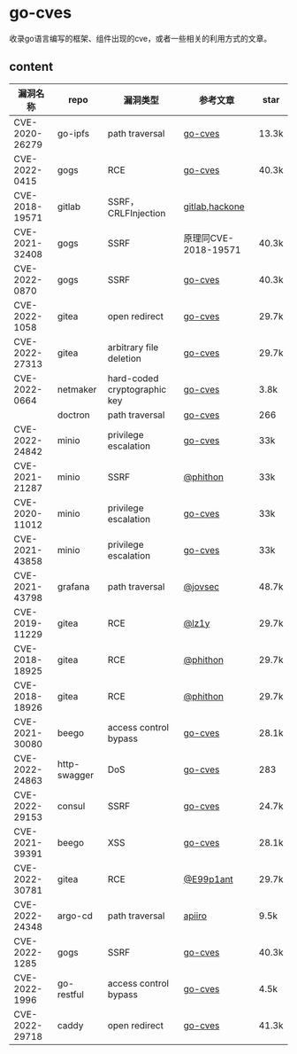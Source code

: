 # go-cves
收录go语言编写的框架、组件出现的cve，或者一些相关的利用方式的文章。

## content

| 漏洞名称       | repo         | 漏洞类型                     | 参考文章                                                     | star  |
| -------------- | ------------ | ---------------------------- | ------------------------------------------------------------ | ----- |
| CVE-2020-26279 | go-ipfs      | path traversal               | [go-cves](CVE-2020-26279/CVE-2020-26279.md)                  | 13.3k |
| CVE-2022-0415  | gogs         | RCE                          | [go-cves](CVE-2022-0415/CVE-2022-0415.md)                    | 40.3k |
| CVE-2018-19571 | gitlab       | SSRF，CRLFInjection          | [gitlab](https://gitlab.com/gitlab-org/gitlab/-/issues/8438),[hackone](https://hackerone.com/reports/441090) |       |
| CVE-2021-32408 | gogs         | SSRF                         | 原理同CVE-2018-19571                                         | 40.3k |
| CVE-2022-0870  | gogs         | SSRF                         | [go-cves](CVE-2022-0870/CVE-2022-0870.md)                    | 40.3k |
| CVE-2022-1058  | gitea        | open redirect                | [go-cves](CVE-2022-1058/CVE-2022-1058.md)                    | 29.7k |
| CVE-2022-27313 | gitea        | arbitrary file deletion      | [go-cves](CVE-2022-27313/CVE-2022-27313.md)                  | 29.7k |
| CVE-2022-0664  | netmaker     | hard-coded cryptographic key | [go-cves](CVE-2022-0664/CVE-2022-0664.md)                    | 3.8k  |
|                | doctron      | path traversal               | [go-cves](doctron-path-traversal/doctron-path-traversal.md)  | 266   |
| CVE-2022-24842 | minio        | privilege escalation         | [go-cves](CVE-2022-24842/CVE-2022-24842.md)                  | 33k   |
| CVE-2021-21287 | minio        | SSRF                         | [@phithon](https://www.leavesongs.com/PENETRATION/the-collision-of-containers-and-the-cloud-pentesting-a-MinIO.html) | 33k   |
| CVE-2020-11012 | minio        | privilege escalation         | [go-cves](CVE-2020-11012/CVE-2020-11012.md)                  | 33k   |
| CVE-2021-43858 | minio        | privilege escalation         | [go-cves](CVE-2021-43858/CVE-2021-43858.md)                  | 33k   |
| CVE-2021-43798 | grafana      | path traversal               | [@jovsec](https://j0vsec.com/post/cve-2021-43798/)           | 48.7k |
| CVE-2019-11229 | gitea        | RCE                          | [@lz1y](https://xz.aliyun.com/t/5788)                        | 29.7k |
| CVE-2018-18925 | gitea        | RCE                          | [@phithon](https://www.leavesongs.com/PENETRATION/gitea-remote-command-execution.html) | 29.7k |
| CVE-2018-18926 | gitea        | RCE                          | [@phithon](https://www.leavesongs.com/PENETRATION/gitea-remote-command-execution.html) | 29.7k |
| CVE-2021-30080 | beego        | access control bypass        | [go-cves](CVE-2021-30080/CVE-2021-30080.md)                  | 28.1k |
| CVE-2022-24863 | http-swagger | DoS                          | [go-cves](CVE-2022-24863/CVE-2022-24863.md)                  | 283   |
| CVE-2022-29153 | consul       | SSRF                         | [go-cves](CVE-2022-29153/CVE-2022-29153.md)                  | 24.7k |
| CVE-2021-39391 | beego        | XSS                          | [go-cves](CVE-2021-39391/CVE-2021-39391.md)                  | 28.1k |
| CVE-2022-30781 | gitea        | RCE                          | [@E99p1ant](https://tttang.com/archive/1607/)                | 29.7k |
| CVE-2022-24348 | argo-cd      | path traversal               | [apiiro](https://apiiro.com/blog/malicious-kubernetes-helm-charts-can-be-used-to-steal-sensitive-information-from-argo-cd-deployments/) | 9.5k  |
| CVE-2022-1285  | gogs         | SSRF                         | [go-cves](CVE-2022-1285/CVE-2022-1285.md)                    | 40.3k |
| CVE-2022-1996  | go-restful   | access control bypass        | [go-cves](CVE-2022-1996/CVE-2022-1996.md)                    | 4.5k  |
| CVE-2022-29718 | caddy        | open redirect                | [go-cves](CVE-2022-29718/CVE-2022-29718.md)                  | 41.3k |

